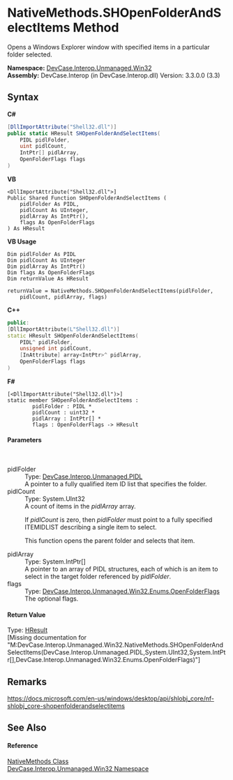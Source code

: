 # NativeMethods.SHOpenFolderAndSelectItems Method 
 

Opens a Windows Explorer window with specified items in a particular folder selected.

**Namespace:**&nbsp;<a href="N_DevCase_Interop_Unmanaged_Win32">DevCase.Interop.Unmanaged.Win32</a><br />**Assembly:**&nbsp;DevCase.Interop (in DevCase.Interop.dll) Version: 3.3.0.0 (3.3)

## Syntax

**C#**<br />
``` C#
[DllImportAttribute("Shell32.dll")]
public static HResult SHOpenFolderAndSelectItems(
	PIDL pidlFolder,
	uint pidlCount,
	IntPtr[] pidlArray,
	OpenFolderFlags flags
)
```

**VB**<br />
``` VB
<DllImportAttribute("Shell32.dll">]
Public Shared Function SHOpenFolderAndSelectItems ( 
	pidlFolder As PIDL,
	pidlCount As UInteger,
	pidlArray As IntPtr(),
	flags As OpenFolderFlags
) As HResult
```

**VB Usage**<br />
``` VB Usage
Dim pidlFolder As PIDL
Dim pidlCount As UInteger
Dim pidlArray As IntPtr()
Dim flags As OpenFolderFlags
Dim returnValue As HResult

returnValue = NativeMethods.SHOpenFolderAndSelectItems(pidlFolder, 
	pidlCount, pidlArray, flags)
```

**C++**<br />
``` C++
public:
[DllImportAttribute(L"Shell32.dll")]
static HResult SHOpenFolderAndSelectItems(
	PIDL^ pidlFolder, 
	unsigned int pidlCount, 
	[InAttribute] array<IntPtr>^ pidlArray, 
	OpenFolderFlags flags
)
```

**F#**<br />
``` F#
[<DllImportAttribute("Shell32.dll")>]
static member SHOpenFolderAndSelectItems : 
        pidlFolder : PIDL * 
        pidlCount : uint32 * 
        pidlArray : IntPtr[] * 
        flags : OpenFolderFlags -> HResult 

```


#### Parameters
&nbsp;<dl><dt>pidlFolder</dt><dd>Type: <a href="T_DevCase_Interop_Unmanaged_PIDL">DevCase.Interop.Unmanaged.PIDL</a><br />A pointer to a fully qualified item ID list that specifies the folder.</dd><dt>pidlCount</dt><dd>Type: System.UInt32<br />A count of items in the *pidlArray* array. 

 If *pidlCount* is zero, then *pidlFolder* must point to a fully specified ITEMIDLIST describing a single item to select. 

 This function opens the parent folder and selects that item.</dd><dt>pidlArray</dt><dd>Type: System.IntPtr[]<br />A pointer to an array of PIDL structures, each of which is an item to select in the target folder referenced by *pidlFolder*.</dd><dt>flags</dt><dd>Type: <a href="T_DevCase_Interop_Unmanaged_Win32_Enums_OpenFolderFlags">DevCase.Interop.Unmanaged.Win32.Enums.OpenFolderFlags</a><br />The optional flags.</dd></dl>

#### Return Value
Type: <a href="T_DevCase_Interop_Unmanaged_Win32_Enums_HResult">HResult</a><br />\[Missing <returns> documentation for "M:DevCase.Interop.Unmanaged.Win32.NativeMethods.SHOpenFolderAndSelectItems(DevCase.Interop.Unmanaged.PIDL,System.UInt32,System.IntPtr[],DevCase.Interop.Unmanaged.Win32.Enums.OpenFolderFlags)"\]

## Remarks
<a href="https://docs.microsoft.com/en-us/windows/desktop/api/shlobj_core/nf-shlobj_core-shopenfolderandselectitems" target="_blank">https://docs.microsoft.com/en-us/windows/desktop/api/shlobj_core/nf-shlobj_core-shopenfolderandselectitems</a>

## See Also


#### Reference
<a href="T_DevCase_Interop_Unmanaged_Win32_NativeMethods">NativeMethods Class</a><br /><a href="N_DevCase_Interop_Unmanaged_Win32">DevCase.Interop.Unmanaged.Win32 Namespace</a><br />